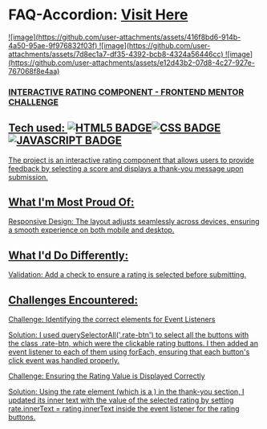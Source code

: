 # FAQ-Accordion: <a target="_blank" href="https://rc-frontendmentor.netlify.app/">Visit Here</a>
 
<a href="https://rc-frontendmentor.netlify.app/" target="_blank">
![image](https://github.com/user-attachments/assets/416f8bd6-914b-4a50-95ae-9f976832f03f)
![image](https://github.com/user-attachments/assets/7d8ec1a7-df35-4392-bcb8-4324a56446cc)
![image](https://github.com/user-attachments/assets/e12d43b2-07d8-4c27-927e-767068f8e4aa)
 
### INTERACTIVE RATING COMPONENT - FRONTEND MENTOR CHALLENGE

## Tech used: ![HTML5 BADGE](https://img.shields.io/static/v1?label=|&message=HTML5&color=23555f&style=plastic&logo=html5)![CSS BADGE](https://img.shields.io/static/v1?label=|&message=CSS3&color=285f65&style=plastic&logo=css3)![JAVASCRIPT BADGE](https://img.shields.io/static/v1?label=|&message=JAVASCRIPT&color=3c7f5d&style=plastic&logo=javascript)

The project is an interactive rating component that allows users to provide feedback by selecting a score and displays a thank-you message upon submission.

## What I'm Most Proud Of:

Responsive Design: The layout adjusts seamlessly across devices, ensuring a smooth experience on both mobile and desktop.

## What I'd Do Differently:

Validation: Add a check to ensure a rating is selected before submitting.

## Challenges Encountered:

Challenge: Identifying the correct elements for Event Listeners

Solution: I used querySelectorAll('.rate-btn') to select all the buttons with the class .rate-btn, which were the clickable rating buttons. I then added an event listener to each of them using forEach, ensuring that each button's click event was handled properly.

Challenge: Ensuring the Rating Value is Displayed Correctly

Solution: Using the rate element (which is a ) in the thank-you section, I updated its inner text with the value of the selected rating by setting rate.innerText = rating.innerText inside the event listener for the rating buttons.



